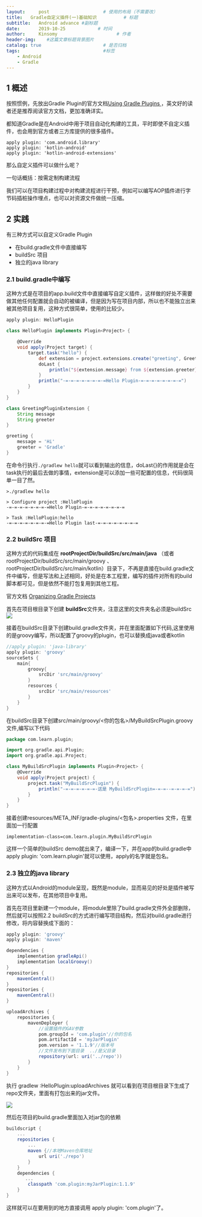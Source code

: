 ```yaml
---
layout:     post                    # 使用的布局（不需要改）
title:   Gradle自定义插件(一)基础知识          # 标题 
subtitle:   Android advance #副标题
date:       2019-10-25            # 时间
author:     Kinsomy                      # 作者
header-img:    #这篇文章标题背景图片
catalog: true                       # 是否归档
tags:                               #标签
    - Android
    - Gradle
---
```


## 1 概述
按照惯例，先放出Gradle Plugin的官方文档[Using Gradle Plugins
](https://docs.gradle.org/current/userguide/plugins.html)，英文好的读者还是推荐阅读官方文档，更加准确详实。

都知道Gradle是在Android中用于项目自动化构建的工具，平时即使不自定义插件，也会用到官方或者三方库提供的很多插件。

```
apply plugin: 'com.android.library'
apply plugin: 'kotlin-android'
apply plugin: 'kotlin-android-extensions'
```
那么自定义插件可以做什么呢？

一句话概括：按需定制构建流程

我们可以在项目构建过程中对构建流程进行干预，例如可以编写AOP插件进行字节码插桩操作埋点，也可以对资源文件做统一压缩。

## 2 实践
有三种方式可以自定义Gradle Plugin
 * 在build.gradle文件中直接编写
 * buildSrc 项目
 * 独立的java library

### 2.1 build.gradle中编写
这种方式是在项目的app.build文件中直接编写自定义插件，这样做的好处不需要做其他任何配置就会自动的被编译，但是因为写在项目内部，所以也不能独立出来被其他项目复用，这种方式很简单，使用的比较少。

```groovy
apply plugin: HelloPlugin

class HelloPlugin implements Plugin<Project> {

    @Override
    void apply(Project target) {
        target.task("hello") {
            def extension = project.extensions.create("greeting", GreetingPluginExtension)
            doLast {
                println("${extension.message} from ${extension.greeter}")
            }
            println("-=-=-=-=-=-=-=-=Hello Plugin-=-=-=-=-=-=-=-=")
        }
    }
}

class GreetingPluginExtension {
    String message
    String greeter
}

greeting {
    message = 'Hi'
    greeter = 'Gradle'
}
```

在命令行执行`./gradlew hello`就可以看到输出的信息，doLast{}的作用就是会在task执行的最后去做的事情，extension是可以添加一些可配置的信息，代码很简单一目了然。

```
>./gradlew hello

> Configure project :HelloPlugin
-=-=-=-=-=-=-=-=Hello Plugin-=-=-=-=-=-=-=-=

> Task :HelloPlugin:hello
-=-=-=-=-=-=-=-=Hello Plugin last-=-=-=-=-=-=-=-=

```

### 2.2 buildSrc 项目
这种方式的代码集成在 **rootProjectDir/buildSrc/src/main/java** （或者rootProjectDir/buildSrc/src/main/groovy 、 rootProjectDir/buildSrc/src/main/kotlin）目录下，不再是直接在build.gradle文件中编写，但是写法和上述相同，好处是在本工程里，编写的插件对所有的build脚本都可见，但是依然不能打包复用到其他工程。

官方文档 [Organizing Gradle Projects
](https://docs.gradle.org/current/userguide/organizing_gradle_projects.html#organizing_gradle_projects)

首先在项目根目录下创建 **buildSrc**文件夹，注意这里的文件夹名必须是buildSrc
![](https://raw.githubusercontent.com/KinsomyJS/KinsomyJS.github.io/master/img/2019-10-25/1.png)

接着在buildSrc目录下创建build.gradle文件夹，并在里面配置如下代码,这里使用的是groovy编写，所以配置了groovy的plugin，也可以替换成java或者kotlin

```groovy
//apply plugin: 'java-library'
apply plugin: 'groovy'
sourceSets {
    main{
        groovy{
            srcDir 'src/main/groovy'
        }
        resources {
            srcDir 'src/main/resources'
        }
    }
}
```

在buildSrc目录下创建src/main/groovy/<你的包名>/MyBuildSrcPlugin.groovy文件,编写以下代码

```groovy
package com.learn.plugin;

import org.gradle.api.Plugin;
import org.gradle.api.Project;

class MyBuildSrcPlugin implements Plugin<Project> {
    @Override
    void apply(Project project) {
        project.task("MyBuildSrcPlugin") {
            println("-=-=-=-=-=-=-这是 MyBuildSrcPlugin=-=-=--=-=-=-=")
        }
    }
}
```

接着创建resources/META_INF/gradle-plugins/<包名>.properties 文件，在里面加一行配置
```properties
implementation-class=com.learn.plugin.MyBuildSrcPlugin
```
这样一个简单的buildSrc demo就出来了，编译一下，并在app的build.gradle中apply plugin: 'com.learn.plugin'就可以使用，apply的名字就是包名。

### 2.3 独立的java library
这种方式以Android的module呈现，既然是module，显而易见的好处是插件被写出来可以发布，在其他项目中复用。

首先在项目里新建一个module，将module里除了build.gradle文件外全部删除，然后就可以按照2.2 buildSrc的方式进行编写项目结构，然后对build.gradle进行修改，将内容替换成下面的：

```gradle
apply plugin: 'groovy'
apply plugin: 'maven'

dependencies {
    implementation gradleApi()
    implementation localGroovy()
}
repositories {
    mavenCentral()
}
repositories {
    mavenCentral()
}

uploadArchives {
    repositories {
        mavenDeployer {
            //设置插件的GAV参数
            pom.groupId = 'com.plugin'//你的包名
            pom.artifactId = 'myJarPlugin'
            pom.version = '1.1.9'//版本号
            //文件发布到下面目录  ../是父目录
            repository(url: uri('../repo'))
        }
    }
}
```
执行 gradlew :HelloPlugin:uploadArchives 就可以看到在项目根目录下生成了repo文件夹，里面有打包出来的jar文件。

![](https://raw.githubusercontent.com/KinsomyJS/KinsomyJS.github.io/master/img/2019-10-25/2.png)

然后在项目的build.gradle里面加入对jar包的依赖

```gradle
buildscript {
    ...
    repositories {
        ...
        maven {//本地Maven仓库地址
            url uri('./repo')
        }
    }
    dependencies {
       ...
        classpath 'com.plugin:myJarPlugin:1.1.9'
    }
}
```
这样就可以在要用到的地方直接调用 apply plugin: 'com.plugin'了。




